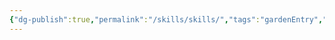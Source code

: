 ```yaml
---
{"dg-publish":true,"permalink":"/skills/skills/","tags":"gardenEntry","dgShowBacklinks":true}
---
```

